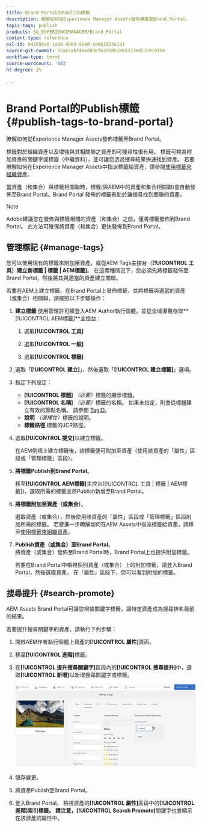 ```yaml
---
title: Brand Portal的Publish標籤
description: 瞭解如何從Experience Manager Assets發佈標籤至Brand Portal。
topic-tags: publish
products: SG_EXPERIENCEMANAGER/Brand_Portal
content-type: reference
exl-id: 842656a6-1a2b-4b64-954d-1e663923a1a1
source-git-commit: 32a67abf466dd3bf635b851b02377ed23591915e
workflow-type: tm+mt
source-wordcount: '603'
ht-degree: 2%

---
```


# Brand Portal的Publish標籤 {#publish-tags-to-brand-portal}

瞭解如何從Experience Manager Assets發佈標籤至Brand Portal。

標籤對於組織資產以及增強與其相關聯之資產的可搜尋性很有用。 標籤可視為附加資產的關鍵字或標籤（中繼資料），並可讓您透過搜尋結果快速找到資產。 若要瞭解如何在Experience Manager Assets中指派標籤給資產，請參閱[使用標籤來組織資產](https://experienceleague.adobe.com/en/docs/experience-manager-65/content/assets/managing/organize-assets)。

當資產（和集合）與標籤相關聯時，標籤(與AEM中的資產和集合相關聯)會自動發佈至Brand Portal。Brand Portal 發佈的標籤有助於讓搜尋找到關聯的資產。

>[!NOTE]
>
>Adobe建議您在發佈與標籤相關的資產（和集合）之前，僅將標籤發佈到Brand Portal。 此方法可確保將資產（和集合）更快發佈到Brand Portal。

## 管理標記 {#manage-tags}

您可以使用現有的標籤來附加至資產，或從AEM Tags主控台（**[!UICONTROL 工具）建立新標籤 | 標籤 | AEM標籤]**。 在這兩種情況下，您必須先將標籤發佈至Brand Portal，然後將其與適當的資產建立關聯。

若要在AEM上建立標籤、在Brand Portal上發佈標籤，並將標籤與適當的資產（或集合）相關聯，請按照以下步驟操作：

1. **建立標籤**
使用管理許可權登入AEM Author執行個體，並從全域導覽存取**[!UICONTROL AEM標籤]**&#x200B;主控台：

   1. 選取&#x200B;**[!UICONTROL 工具]**

   1. 選取&#x200B;**[!UICONTROL 一般]**

   1. 選取&#x200B;**[!UICONTROL 標籤]**

1. 選取「**[!UICONTROL 建立]**」，然後選取「**[!UICONTROL 建立標籤]**」選項。
1. 指定下列設定：

   * **[!UICONTROL 標題]**
     *（必要）*&#x200B;標籤的顯示標題。
   * **[!UICONTROL 名稱]**
     *（必要）*&#x200B;標籤的名稱。 如果未指定，則會從標題建立有效的節點名稱。 請參閱 [TagID](https://experienceleague.adobe.com/en/docs/experience-manager-65/content/implementing/developing/platform/tagging/framework)。
   * **說明**
     *（選擇性）*&#x200B;標籤的說明。
   * **標籤路徑**
標籤的JCR路徑。

1. 選取&#x200B;**[!UICONTROL 提交]**&#x200B;以建立標籤。

   在AEM例項上建立標籤後，該標籤便可附加至資產（使用該資產的「屬性」區段或「管理標籤」區段）。

1. **將標籤Publish到Brand Portal**。

   移至&#x200B;**[!UICONTROL AEM標籤]**&#x200B;主控台([!UICONTROL 工具 | 標籤 | AEM標籤])，選取所需的標籤並將Publish新增至Brand Portal。

1. **將標籤附加至資產（或集合）**。

   選取資產（或集合），然後使用該資產的「屬性」區段或「管理標籤」區段附加所需的標籤。 若要進一步瞭解如何在AEM Assets中指派標籤給資產，請移至[使用標籤來組織資產](https://experienceleague.adobe.com/en/docs/experience-manager-65/content/assets/managing/organize-assets)。

1. **Publish資產（或集合）至Brand Portal**。\
   將資產（或集合）發佈至Brand Portal時，Brand Portal上也提供附加標籤。

   若要在Brand Portal中檢視個別資產（或集合）上的附加標籤，請登入Brand Portal，然後選取資產。 在「屬性」區段下，您可以看到附加的標籤。

## 搜尋提升 {#search-promote}

AEM Assets Brand Portal可讓您根據關鍵字標籤，讓特定資產成為搜尋排名最前的結果。

若要提升搜尋關鍵字的資產，請執行下列步驟：

1. 開啟AEM作者執行個體上資產的&#x200B;**[!UICONTROL 屬性]**&#x200B;頁面。
1. 移至&#x200B;**[!UICONTROL 進階]**&#x200B;標籤。
1. 在&#x200B;**[!UICONTROL 提升搜尋關鍵字]**&#x200B;區段內的&#x200B;**[!UICONTROL 搜尋提升]**&#x200B;中，選取&#x200B;**[!UICONTROL 新增]**&#x200B;以新增搜尋關鍵字或標籤。

   ![](assets/search-promote.png)

1. 儲存變更。
1. 將資產Publish至Brand Portal。
1. 登入Brand Portal。 檢視資產的&#x200B;**[!UICONTROL 屬性]**&#x200B;區段中的&#x200B;**[!UICONTROL 進階]**索引標籤。
請注意，**[!UICONTROL Search Promote]**&#x200B;關鍵字也會顯示在該資產的屬性中。
